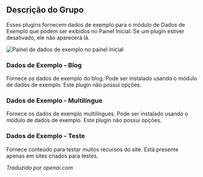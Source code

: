 <!-- Filename: Chunk4x:Extensions_Plugin_Manager_Edit_Sample_Data_Group  / Display title: Grupo de Dados de Amostra -->

## Descrição do Grupo

Esses plugins fornecem dados de exemplo para o módulo de Dados de Exemplo que podem ser exibidos no Painel Inicial. Se um plugin estiver desativado, ele não aparecerá lá.

![Painel de dados de exemplo no painel inicial](../../../en/images/plugins/plugin-group-sample-data.png)

### Dados de Exemplo - Blog

Fornece os dados de exemplo do blog. Pode ser instalado usando o módulo de dados de exemplo. Este plugin não possui opções.

### Dados de Exemplo - Multilíngue

Fornece os dados de exemplo multilíngues. Pode ser instalado usando o módulo de dados de exemplo. Este plugin não possui opções.

### Dados de Exemplo - Teste

Fornece conteúdo para testar muitos recursos do site. Está presente apenas em sites criados para testes.


*Traduzido por openai.com*

